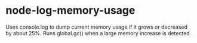 # node-log-memory-usage
Uses console.log to dump current memory usage if it grows or decreased by about 25%. Runs global.gc() when a large memory increase is detected.
